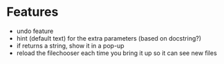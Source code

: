 # Features
* undo feature
* hint (default text) for the extra parameters (based on docstring?)
* if returns a string, show it in a pop-up
* reload the filechooser each time you bring it up so it can see new files
